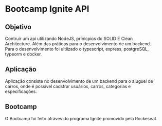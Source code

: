 # Bootcamp Ignite API 

## Objetivo

Contruir um api utilizando NodeJS, prínicpios do SOLID E Clean Architecture. Além das práticas para o desenvolvimento de um backend.
Para o desenvolvimento foi ultiizado o typescript, express, postgreSQL, typeorm e docker.

## Aplicação

Aplicação consiste no desenvolvimento de um backend para o aluguel de carros, onde é possível cadstrar usuários, carros, categorias e especificações.

## Bootcamp

O Bootcamp foi feito atráves do programa Ignite promovido pela Rockeseat.
